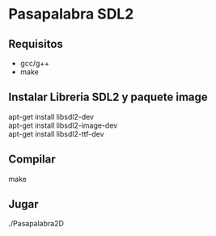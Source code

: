 # Pasapalabra SDL2
## Requisitos
- gcc/g++  
- make

## Instalar Libreria SDL2 y paquete image
apt-get install libsdl2-dev  
apt-get install libsdl2-image-dev  
apt-get install libsdl2-ttf-dev  

## Compilar 
make

## Jugar
./Pasapalabra2D

